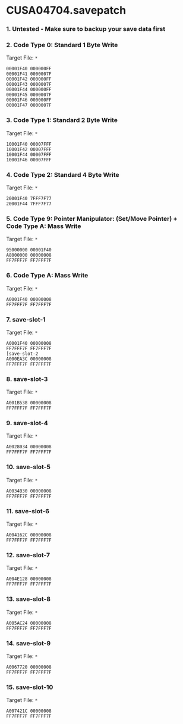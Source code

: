 # CUSA04704.savepatch

### 1. Untested - Make sure to backup your save data first
### 2. Code Type 0: Standard 1 Byte Write

Target File: `*`

```
00001F40 000000FF
00001F41 0000007F
00001F42 000000FF
00001F43 0000007F
00001F44 000000FF
00001F45 0000007F
00001F46 000000FF
00001F47 0000007F
```

### 3. Code Type 1: Standard 2 Byte Write

Target File: `*`

```
10001F40 00007FFF
10001F42 00007FFF
10001F44 00007FFF
10001F46 00007FFF
```

### 4. Code Type 2: Standard 4 Byte Write

Target File: `*`

```
20001F40 7FFF7F77
20001F44 7FFF7F77
```

### 5. Code Type 9: Pointer Manipulator: (Set/Move Pointer) + Code Type A: Mass Write

Target File: `*`

```
95000000 00001F40
A8000000 00000008
FF7FFF7F FF7FFF7F
```

### 6. Code Type A: Mass Write

Target File: `*`

```
A0001F40 00000008
FF7FFF7F FF7FFF7F
```

### 7. save-slot-1

Target File: `*`

```
A0001F40 00000008
FF7FFF7F FF7FFF7F
[save-slot-2
A000EA3C 00000008
FF7FFF7F FF7FFF7F
```

### 8. save-slot-3

Target File: `*`

```
A001B538 00000008
FF7FFF7F FF7FFF7F
```

### 9. save-slot-4

Target File: `*`

```
A0028034 00000008
FF7FFF7F FF7FFF7F
```

### 10. save-slot-5

Target File: `*`

```
A0034B30 00000008
FF7FFF7F FF7FFF7F
```

### 11. save-slot-6

Target File: `*`

```
A004162C 00000008
FF7FFF7F FF7FFF7F
```

### 12. save-slot-7

Target File: `*`

```
A004E128 00000008
FF7FFF7F FF7FFF7F
```

### 13. save-slot-8

Target File: `*`

```
A005AC24 00000008
FF7FFF7F FF7FFF7F
```

### 14. save-slot-9

Target File: `*`

```
A0067720 00000008
FF7FFF7F FF7FFF7F
```

### 15. save-slot-10

Target File: `*`

```
A007421C 00000008
FF7FFF7F FF7FFF7F
```

